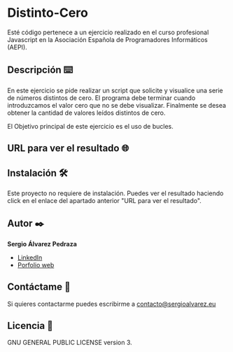 # Distinto-Cero
Esté código pertenece a un ejercicio realizado en el curso profesional Javascript en la Asociación Española de Programadores Informáticos (AEPI).

## Descripción ⌨️
En este ejercicio se pide realizar un script que solicite y visualice una serie de números distintos de cero. El programa debe terminar cuando introduzcamos el valor cero que no se debe visualizar. Finalmente se desea obtener la cantidad de valores leídos distintos de cero.

El Objetivo principal de este ejercicio es el uso de bucles.

## URL para ver el resultado 🌐


## Instalación 🛠️
Este proyecto no requiere de instalación. Puedes ver el resultado haciendo click en el enlace del apartado anterior "URL para ver el resultado".

## Autor ✒️
**Sergio Álvarez Pedraza**

* [LinkedIn](https://www.linkedin.com/in/sergioalvarezpedraza/)
* [Porfolio web](https://sergioalvarez.eu/)

## Contáctame 📧
Si quieres contactarme puedes escribirme a contacto@sergioalvarez.eu

## Licencia 🔑
GNU GENERAL PUBLIC LICENSE version 3.
